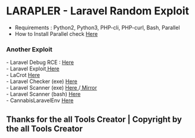 # LARAPLER - Laravel Random Exploit 
- Requirements : Python2, Python3, PHP-cli, PHP-curl, Bash, Parallel<br>
- How to Install Parallel check <a href="https://github.com/im-hanzou/wp-listingpro/blob/main/README.md">Here</a><br>
<h3>Another Exploit</h3>
- Laravel Debug RCE : <a href="https://github.com/wibuheker/Laravel-RCE"> Here </a><br>
- Laravel Exploit<a href="https://github.com/im-hanzou/Laravel_Exploit"> Here </a><br>
- LaCrot <a href="https://github.com/im-hanzou/LaCrot"> Here </a><br>
- Laravel Checker (exe) <a href="https://github.com/im-hanzou/Laravel-Checker"> Here </a><br>
- Laravel Scanner (exe) <a href="https://github.com/im-hanzou/Laravel-Scanner"> Here </a>/<a href="https://github.com/im-hanzou/Laravel-Scanner-1"> Mirror </a><br>
- Laravel Scanner (bash) <a href="https://github.com/im-hanzou/LaravelScanner"> Here </a><br>
- CannabisLaravelEnv <a href="https://github.com/im-hanzou/CannabisLaravelenv"> Here </a><br>
<h2>Thanks for the all Tools Creator | Copyright by the all Tools Creator</h2>
